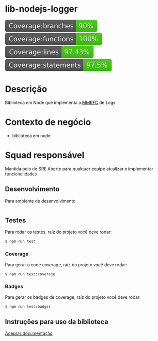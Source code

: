 # lib-nodejs-logger

![branches](./icons/badge-branches.svg)
![functions](./icons/badge-functions.svg)
![lines](./icons/badge-lines.svg)
![statements](./icons/badge-statements.svg)

# Descrição
Biblioteca em Node que implementa a [MMRFC](https://madeiramadeira.atlassian.net/wiki/spaces/S/pages/2317942893/MMRFC+1+-+Log) de Logs

# Contexto de negócio
- biblioteca em node

# Squad responsável
Mantida pelo de SRE
Aberto para qualquer equipe atualizar e implementar funcionalidades

## Desenvolvimento
Para ambiente de desenvolvimento

```bash

```

## Testes
Para rodar os testes, raíz do projeto você deve rodar:

```bash
$ npm run test
```

### Coverage
Para gerar o code coverage, raíz do projeto você deve rodar:
```bash
$ npm run test:coverage
```

### Badges
Para gerar os badges de coverage, raíz do projeto você deve rodar:
```bash
$ npm run test:badges
```

## Instruções para uso da biblioteca

[Acessar documentação](./docs/README.md)
